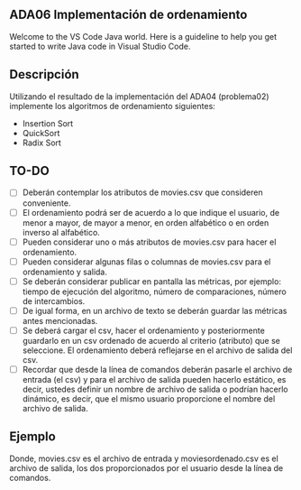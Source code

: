 ## ADA06 Implementación de ordenamiento

Welcome to the VS Code Java world. Here is a guideline to help you get started to write Java code in Visual Studio Code.

## Descripción

Utilizando el resultado de la implementación del ADA04 (problema02) implemente los algoritmos de ordenamiento siguientes: 

- Insertion Sort
- QuickSort
- Radix Sort

## TO-DO

- [ ] Deberán contemplar los atributos de movies.csv que consideren conveniente.
- [ ] El ordenamiento podrá ser de acuerdo a lo que indique el usuario, de menor a mayor, de mayor a menor, en orden alfabético o en orden inverso al alfabético.
- [ ] Pueden considerar uno o más atributos de movies.csv para hacer el ordenamiento.
- [ ] Pueden considerar algunas filas o columnas de movies.csv para el ordenamiento y salida.
- [ ] Se deberán considerar publicar en pantalla las métricas, por ejemplo: tiempo de ejecución del algoritmo, número de comparaciones, número de intercambios.
- [ ] De igual forma, en un archivo de texto se deberán guardar las métricas antes mencionadas.
- [ ] Se deberá cargar el csv, hacer el ordenamiento y posteriormente guardarlo en un csv ordenado de acuerdo al criterio (atributo) que se seleccione. El ordenamiento deberá reflejarse en el archivo de salida del csv.
- [ ] Recordar que desde la línea de comandos deberán pasarle el archivo de entrada (el csv) y para el archivo de salida pueden hacerlo estático, es decir, ustedes definir un nombre de archivo de salida o podrían hacerlo dinámico, es decir, que el mismo usuario proporcione el nombre del archivo de salida.
## Ejemplo
Donde, movies.csv es el archivo de entrada y moviesordenado.csv es el archivo de salida, los dos proporcionados por el usuario desde la línea de comandos.

